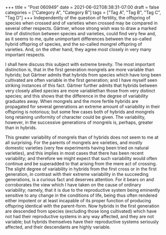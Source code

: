 +++
title = "Post 060949"
date = 2021-06-02T08:38:31-07:00
draft = false
categories = ["Category A", "Category B"]
tags = ["Tag A", "Tag B", "Tag C", "Tag D"]
+++
Independently of the question of fertility, the offspring of species when crossed and of varieties when crossed may be compared in several other respects. Gärtner, whose strong wish was to draw a marked line of distinction between species and varieties, could find very few and, as it seems to me, quite unimportant differences between the so-called hybrid offspring of species, and the so-called mongrel offspring of varieties. And, on the other hand, they agree most closely in very many important respects.

I shall here discuss this subject with extreme brevity. The most important distinction is, that in the first generation mongrels are more variable than hybrids; but Gärtner admits that hybrids from species which have long been cultivated are often variable in the first generation; and I have myself seen striking instances of this fact. Gärtner further admits that hybrids between very closely allied species are more variablethan those from very distinct species; and this shows that the difference in the degree of variability graduates away. When mongrels and the more fertile hybrids are propagated for several generations an extreme amount of variability in their offspring is notorious; but some few cases both of hybrids and mongrels long retaining uniformity of character could be given. The variability, however, in the successive generations of mongrels is, perhaps, greater than in hybrids.

This greater variability of mongrels than of hybrids does not seem to me at all surprising. For the parents of mongrels are varieties, and mostly domestic varieties (very few experiments having been tried on natural varieties), and this implies in most cases that there has been recent variability; and therefore we might expect that such variability would often continue and be superadded to that arising from the mere act of crossing. The slight degree of variability in hybrids from the first cross or in the first generation, in contrast with their extreme variability in the succeeding generations, is a curious fact and deserves attention. For it bears on and corroborates the view which I have taken on the cause of ordinary variability; namely, that it is due to the reproductive system being eminently sensitive to any change in the conditions of life, being thus often rendered either impotent or at least incapable of its proper function of producing offspring identical with the parent-form. Now hybrids in the first generation are descended from species (excluding those long cultivated) which have not had their reproductive systems in any way affected, and they are not variable; but hybrids themselves have their reproductive systems seriously affected, and their descendants are highly variable.
